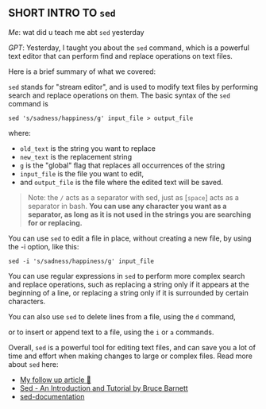 ## SHORT INTRO TO ``sed``
*Me*:   wat did u teach me abt `sed` yesterday 

*GPT*:  Yesterday, I taught you about the `sed` command, which is a powerful text editor that can perform find and replace operations on text files.

Here is a brief summary of what we covered:

`sed` stands for "stream editor", and is used to modify text files by performing search and replace operations on them. The basic syntax of the `sed` command is

```console
sed 's/sadness/happiness/g' input_file > output_file
``` 

where:  
- `old_text` is the string you want to replace  
- `new_text` is the replacement string  
- `g` is the "global" flag that replaces all occurrences of the string  
- `input_file` is the file you want to edit,  
- and `output_file` is the file where the edited text will be saved.  
> Note: the `/` acts as a separator with sed, just as [`space`] acts as a separator in bash. **You can use any character you want as a separator, as long as it is not used in the strings you are searching for or replacing.**

You can use `sed` to edit a file in place, without creating a new file, by using the -i option, like this:
```console
sed -i 's/sadness/happiness/g' input_file
```
You can use regular expressions in `sed` to perform more complex search and replace operations, such as replacing a string only if it appears at the beginning of a line, or replacing a string only if it is surrounded by certain characters.

You can also use `sed` to delete lines from a file, using the `d` command, 

or to insert or append text to a file, using the `i` or `a` commands. 

Overall, `sed` is a powerful tool for editing text files, and can save you a lot of time and effort when making changes to large or complex files.
Read more about `sed` here:
- [My follow up article 🙂](https://angel.hashnode.dev/short-sed-intro)
- [Sed - An Introduction and Tutorial by Bruce Barnett](https://www.grymoire.com/Unix/Sed.html)
- [sed-documentation](https://www.gnu.org/software/sed/manual/sed.html#Introduction) 
